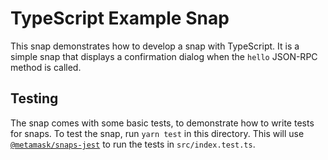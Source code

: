 # TypeScript Example Snap

This snap demonstrates how to develop a snap with TypeScript. It is a simple snap that displays a confirmation dialog
when the `hello` JSON-RPC method is called.

## Testing

The snap comes with some basic tests, to demonstrate how to write tests for snaps. To test the snap, run `yarn test` in
this directory. This will use [`@metamask/snaps-jest`](https://github.com/MetaMask/snaps/tree/main/packages/snaps-jest)
to run the tests in `src/index.test.ts`.
